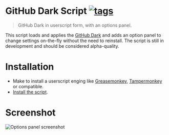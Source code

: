 # GitHub Dark Script [![tags](https://img.shields.io/github/tag/StylishThemes/GitHub-Dark-Script.svg?style=flat)](https://github.com/StylishThemes/GitHub-Dark-Script/tags)
> GitHub Dark in userscript form, with an options panel.

This script loads and applies the [GitHub Dark](https://github.com/StylishThemes/GitHub-Dark) and adds an option panel to change settings on-the-fly without the need to reinstall. The script is still in development and should be considered alpha-quality.

# Installation
- Make to install a userscript enging like [Greasemonkey](https://addons.mozilla.org/en-US/firefox/addon/greasemonkey/), [Tampermonkey](https://chrome.google.com/webstore/detail/tampermonkey/dhdgffkkebhmkfjojejmpbldmpobfkfo) or compatible.
- [Install the script](https://raw.githubusercontent.com/StylishThemes/GitHub-Dark-Script/master/github-dark-script.user.js).

# Screenshot

![Options panel screenshot](https://i.imgur.com/0E6WdGk.png)
